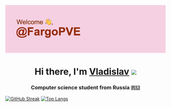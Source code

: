 ![title](https://github.com/FargoPVE/FargoPVE/blob/main/header.png)

<h1 align="center">Hi there, I'm <a href="" target="_blank">Vladislav</a> 
<img src="https://github.com/blackcater/blackcater/raw/main/images/Hi.gif" height="32"/></h1>
<h3 align="center">Computer science student from Russia 🇷🇺</h3>

[![GitHub Streak](https://github-readme-streak-stats.herokuapp.com/?user=FargoPVE&theme=dark)](https://git.io/streak-stats) [![Top Langs](https://github-readme-stats.vercel.app/api/top-langs/?username=FargoPVE&langs_count=8)](https://github.com/anuraghazra/github-readme-stats)
